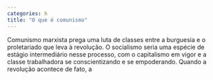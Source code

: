 ```yaml
---
categories: h
title: "O que é comunismo"
---
```

Comunismo marxista prega uma luta de classes entre a burguesia e o proletariado que leva à revolução. O socialismo seria uma espécie de estágio intermediário nesse processo, com o capitalismo em vigor e a classe trabalhadora se conscientizando e se empoderando. Quando a revolução acontece de fato, a